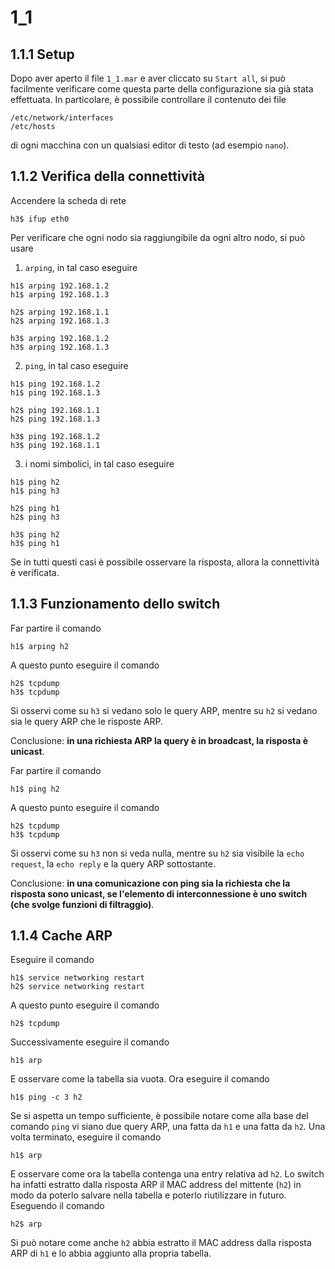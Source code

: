 # 1_1

## 1.1.1 Setup

Dopo aver aperto il file `1_1.mar` e aver cliccato su `Start all`, si può facilmente verificare come questa parte della configurazione sia già stata effettuata. In particolare, è possibile controllare il contenuto dei file
```
/etc/network/interfaces
/etc/hosts
```
di ogni macchina con un qualsiasi editor di testo (ad esempio `nano`).

## 1.1.2 Verifica della connettività

Accendere la scheda di rete
```
h3$ ifup eth0
```

Per verificare che ogni nodo sia raggiungibile da ogni altro nodo, si può usare
1. `arping`, in tal caso eseguire
```
h1$ arping 192.168.1.2
h1$ arping 192.168.1.3

h2$ arping 192.168.1.1
h2$ arping 192.168.1.3

h3$ arping 192.168.1.2
h3$ arping 192.168.1.3
```
2. `ping`, in tal caso eseguire
```
h1$ ping 192.168.1.2
h1$ ping 192.168.1.3

h2$ ping 192.168.1.1
h2$ ping 192.168.1.3

h3$ ping 192.168.1.2
h3$ ping 192.168.1.1
```
3. i nomi simbolici, in tal caso eseguire
```
h1$ ping h2
h1$ ping h3

h2$ ping h1
h2$ ping h3

h3$ ping h2
h3$ ping h1
```
Se in tutti questi casi è possibile osservare la risposta, allora la connettività è verificata.

## 1.1.3 Funzionamento dello switch

Far partire il comando
```
h1$ arping h2
```
A questo punto eseguire il comando
```
h2$ tcpdump
h3$ tcpdump
```
Si osservi come su `h3` si vedano solo le query ARP, mentre su `h2` si vedano sia le query ARP che le risposte ARP.

Conclusione: **in una richiesta ARP la query è in broadcast, la risposta è unicast**.

Far partire il comando
```
h1$ ping h2
```
A questo punto eseguire il comando
```
h2$ tcpdump
h3$ tcpdump
```
Si osservi come su `h3` non si veda nulla, mentre su `h2` sia visibile la `echo request`, la `echo reply` e la query ARP sottostante.

Conclusione: **in una comunicazione con ping sia la richiesta che la risposta sono unicast, se l'elemento di interconnessione è uno switch (che svolge funzioni di filtraggio)**. 

## 1.1.4 Cache ARP

Eseguire il comando
```
h1$ service networking restart
h2$ service networking restart
```
A questo punto eseguire il comando 
```
h2$ tcpdump
```
Successivamente eseguire il comando
```
h1$ arp
```
E osservare come la tabella sia vuota. Ora eseguire il comando
```
h1$ ping -c 3 h2
```
Se si aspetta un tempo sufficiente, è possibile notare come alla base del comando `ping` vi siano due query ARP, una fatta da `h1` e una fatta da `h2`. Una volta terminato, eseguire il comando
```
h1$ arp
```
E osservare come ora la tabella contenga una entry relativa ad `h2`. Lo switch ha infatti estratto dalla risposta ARP il MAC address del mittente (`h2`) in modo da poterlo salvare nella tabella e poterlo riutilizzare in futuro. 
Eseguendo il comando
```
h2$ arp
```
Si può notare come anche `h2` abbia estratto il MAC address dalla risposta ARP di `h1` e lo abbia aggiunto alla propria tabella.
